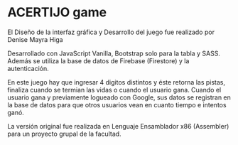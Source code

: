 # ACERTIJO game

El Diseño de la interfaz gráfica y Desarrollo del juego fue realizado por Denise Mayra Higa

Desarrollado con JavaScript Vanilla, Bootstrap solo para la tabla y SASS. Además se utiliza la base de datos de Firebase (Firestore) y la autenticación.

En este juego hay que ingresar 4 digitos distintos y éste retorna las pistas, finaliza cuando se termian las vidas o cuando el usuario gana. 
Cuando el usuario gana y previamente logueado con Google, sus datos se registran en la base de datos para que otros usuarios vean en cuanto tiempo e intentos ganó.

La versión original fue realizada en Lenguaje Ensamblador x86 (Assembler) para un proyecto grupal de la facultad.
